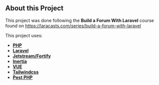## About this Project

This project was done following the **Build a Forum With Laravel** course found on https://laracasts.com/series/build-a-forum-with-laravel

This project uses:

-   [**PHP**](https://www.php.net/)
-   [**Laravel**](https://laravel.com/)
-   [**Jetstream/Fortify**](https://jetstream.laravel.com/introduction.html)
-   [**Inertia**](https://inertiajs.com/)
-   [**VUE**](https://vuejs.org/)
-   [**Tailwindcss**](https://tailwindcss.com/)
-   [**Pest PHP**](https://pestphp.com/)

